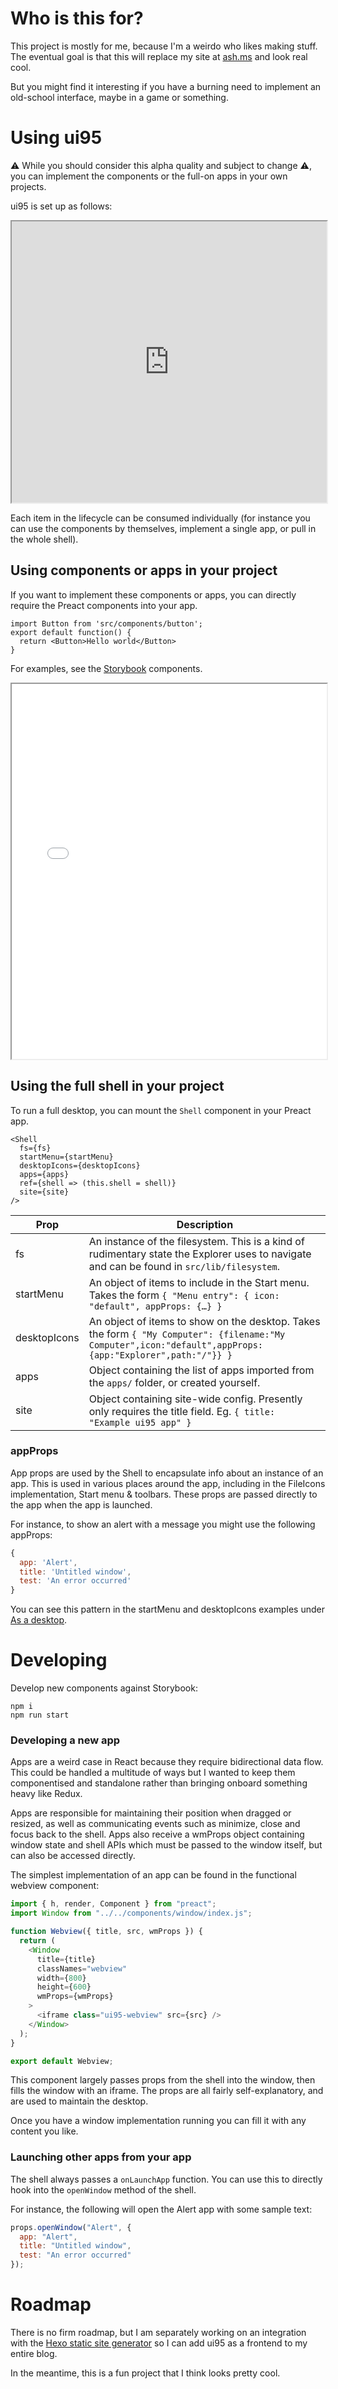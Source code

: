# Who is this for?

This project is mostly for me, because I'm a weirdo who likes making stuff. The
eventual goal is that this will replace my site at [ash.ms](https://ash.ms/)
and look real cool.

But you might find it interesting if you have a burning need to implement an
old-school interface, maybe in a game or something.

# Using ui95

⚠️ While you should consider this alpha quality and subject to change ⚠️, you can implement the components or the full-on apps in your own projects.

ui95 is set up as follows:

<iframe src="https://mermaidjs.github.io/mermaid-live-editor/#/view/eyJjb2RlIjoiZ3JhcGggVERcbkFbXCJJbnN0YW5jZSBvZiBTaGVsbFwiXSAtLSB3aW5kb3cgbWFuYWdlcyAtLT4gQltcIkFwcHMgKGluc3RhbmNlcyBvZiBXaW5kb3cpXCJdXG5CIC0tIGltcGxlbWVudGluZyAtLT4gQ1t1aTk1IENvbXBvbmVudHNdXG5DIC0tPiBCdXR0b25zXG5DIC0tPiBJY29uc1xuQyAtLT4gRFtvdGhlciBjb21wb25lbnRzXSIsIm1lcm1haWQiOnsidGhlbWUiOiJkZWZhdWx0In19" width="100%" height="450"></iframe>

Each item in the lifecycle can be consumed individually (for instance you can use the components by themselves, implement a single app, or pull in the whole shell).

## Using components or apps in your project

If you want to implement these components or apps, you can directly require the Preact components into your app.

```
import Button from 'src/components/button';
export default function() {
  return <Button>Hello world</Button>
}
```

For examples, see the [Storybook](https://ui95.ash.ms/storybook/) components.

<iframe src="/storybook/" width="100%" height="600"></iframe>

## Using the full shell in your project

To run a full desktop, you can mount the `Shell` component in your Preact app.

```
<Shell
  fs={fs}
  startMenu={startMenu}
  desktopIcons={desktopIcons}
  apps={apps}
  ref={shell => (this.shell = shell)}
  site={site}
/>
```

| Prop         | Description                                                                                                                                               |
| ------------ | --------------------------------------------------------------------------------------------------------------------------------------------------------- |
| fs           | An instance of the filesystem. This is a kind of rudimentary state the Explorer uses to navigate and can be found in `src/lib/filesystem`.                |
| startMenu    | An object of items to include in the Start menu. Takes the form `{ "Menu entry": { icon: "default", appProps: {…} }`                                      |
| desktopIcons | An object of items to show on the desktop. Takes the form `{ "My Computer": {filename:"My Computer",icon:"default",appProps:{app:"Explorer",path:"/"}} }` |
| apps         | Object containing the list of apps imported from the `apps/` folder, or created yourself.                                                                 |
| site         | Object containing site-wide config. Presently only requires the title field. Eg. `{ title: "Example ui95 app" }`                                          |

### appProps

App props are used by the Shell to encapsulate info about an instance of an app. This is used in various places around the app, including in the FileIcons implementation, Start menu & toolbars. These props are passed directly to the app when the app is launched.

For instance, to show an alert with a message you might use the following appProps:

```js
{
  app: 'Alert',
  title: 'Untitled window',
  test: 'An error occurred'
}
```

You can see this pattern in the startMenu and desktopIcons examples under [As a desktop](/?id=as-a-desktop).

# Developing

Develop new components against Storybook:

```
npm i
npm run start
```

### Developing a new app

Apps are a weird case in React because they require bidirectional data flow. This could be handled a multitude of ways but I wanted to keep them componentised and standalone rather than bringing onboard something heavy like Redux.

Apps are responsible for maintaining their position when dragged or resized, as well as communicating events such as minimize, close and focus back to the shell. Apps also receive a wmProps object containing window state and shell APIs which must be passed to the window itself, but can also be accessed directly.

The simplest implementation of an app can be found in the functional webview component:

```js
import { h, render, Component } from "preact";
import Window from "../../components/window/index.js";

function Webview({ title, src, wmProps }) {
  return (
    <Window
      title={title}
      classNames="webview"
      width={800}
      height={600}
      wmProps={wmProps}
    >
      <iframe class="ui95-webview" src={src} />
    </Window>
  );
}

export default Webview;
```

This component largely passes props from the shell into the window, then fills the window with an iframe. The props are all fairly self-explanatory, and are used to maintain the desktop.

Once you have a window implementation running you can fill it with any content you like.

### Launching other apps from your app

The shell always passes a `onLaunchApp` function. You can use this to directly hook into the `openWindow` method of the shell.

For instance, the following will open the Alert app with some sample text:

```js
props.openWindow("Alert", {
  app: "Alert",
  title: "Untitled window",
  test: "An error occurred"
});
```

# Roadmap

There is no firm roadmap, but I am separately working on an integration with the [Hexo static site generator](https://hexo.io/) so I can add ui95 as a frontend to my entire blog.

In the meantime, this is a fun project that I think looks pretty cool.
